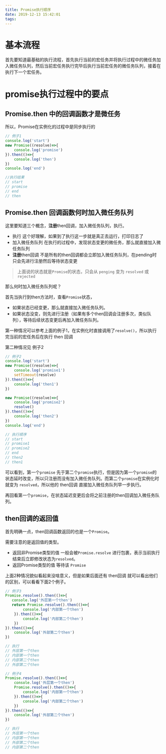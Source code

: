 ```yaml
---
title: Promise执行顺序
date: 2019-12-13 15:42:01
tags:
---
```

# 基本流程
首先要知道最基础的执行流程，首先执行当前的宏任务并将执行过程中的微任务加入微任务队列，然后当前宏任务执行完毕后执行当前宏任务的微任务队列，接着在执行下一个宏任务。

# promise执行过程中的要点

## Promise.then 中的回调函数才是微任务

所以，Promise在实例化的过程中是同步执行的
```js
// 例子1
console.log('start')
new Promise((resolve)=>{
    console.log('promise')
}).then(()=>{
	console.log('then')
})
console.log('end')

//执行结果
// start
// promise
// end
// then
```

## Promise.then 回调函数何时加入微任务队列

这里要知道三个概念，**注册**then回调，加入微任务队列，执行。
- 执行  这个好理解，如果到了执行这一步就是真正去运行，打印日志了
- 加入微任务队列 在执行的过程中，发现状态变更的微任务，那么就直接加入微任务队列
- **注册**then回调  不是所有的then回调都会立即加入微任务队列，在pending时只会先进行注册然后等待状态变更
> 上面说的状态就是`Promise`的状态，只会从 `penging` 变为 `resolved` 或 `rejected`

那么何时加入微任务队列呢？

首先当执行到then方法时，查看`Promise`状态，
- 如果状态已经变更，那么就直接加入微任务队列。
- 如果状态没变，则先进行注册（如果有多个then回调会注册多次，类似队列），等待后续状态变更后再加入微任务队列。

第一种情况可以参考上面的例子1，在实例化时直接调用了`resolve()`，所以执行完当前的宏任务后在执行 then 回调

第二种情况见 例子2
```js
// 例子2
console.log('start')
new Promise((resolve)=>{
    console.log('promise1')
    setTimeout(resolve)
}).then(()=>{
    console.log('then1')
})

new Promise((resolve)=>{
	console.log('promise2')
    resolve()
}).then(()=>{
    console.log('then2')
})
console.log('end')

// 执行顺序
// start
// promise1
// promise2
// end
// then2
// then1
```
可以看到，第一个`promise` 先于第二个`promise`执行，但是因为第一个`promise`的状态延时改变，所以只注册而没有加入微任务队列。而第二个`promise`在实例化时就变为 `resolved`，所以他的 then回调 直接加入微任务队列早一步执行。

再回看第一个`promise`，在状态延迟变更后会将之前注册的then回调加入微任务队列。

## then回调的返回值

首先明确一点，then回调函数返回的也是一个`Promise`。

需要注意的是返回值的类型。
- 返回非Promise类型的值  一般会被`Promise.resolve` 进行包裹，表示当前执行结束后立即修改状态为`resolved`。
- 返回Promise类型的值 等待该 `Promise`
	
上面2种情况貌似看起来没啥意义，但是如果后面还有 then回调 就可以看出他们的区别，可以看看下面2个例子。

```js
// 例子3
Promise.resolve().then(()=>{
   console.log('外层第一个then')
   return Promise.resolve().then(()=>{
        console.log('内部第一个then')
    }).then(()=>{
        console.log('内部第二个then')
    })
}).then(()=>{
    console.log('外部第二个then')
})

// 执行
// 外层第一个then
// 内部第一个then
// 内部第二个then
// 外部第二个then
```

```js
// 例子4
Promise.resolve().then(()=>{
    console.log('外层第一个then')
    Promise.resolve().then(()=>{
        console.log('内部第一个then')
    }).then(()=>{
        console.log('内部第二个then')
    })
}).then(()=>{
    console.log('外部第二个then')
})

// 执行
// 外层第一个then
// 内部第一个then
// 外部第二个then
// 内部第二个then
```


